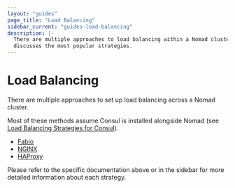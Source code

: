 ```yaml
---
layout: "guides"
page_title: "Load Balancing"
sidebar_current: "guides-load-balancing"
description: |-
  There are multiple approaches to load balancing within a Nomad cluster. This
  discusses the most popular strategies.
---
```


# Load Balancing

There are multiple approaches to set up load balancing across a Nomad cluster.

Most of these methods assume Consul is installed alongside Nomad (see [Load
Balancing Strategies for
Consul](https://www.hashicorp.com/blog/load-balancing-strategies-for-consul)).

- [Fabio](/guides/load-balancing/fabio.html)
- [NGINX](/guides/load-balancing/nginx.html)
- [HAProxy](/guides/load-balancing/haproxy.html)


Please refer to the specific documentation above or in the sidebar for more
detailed information about each strategy.
